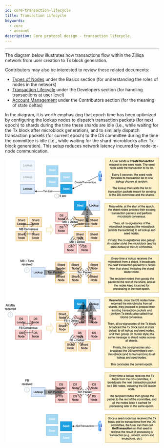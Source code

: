 ```yaml
---
id: core-transaction-lifecycle
title: Transaction Lifecycle
keywords:
  - core
  - account
description: Core protocol design - transaction lifecycle.
---
```


---

The diagram below illustrates how transactions flow within the Zilliqa network
from user creation to Tx block generation.

Contributors may also be interested to review these related documents:

- [Types of Nodes](../../../basics/zilliqa-architecture/basics-zil-nodes.md) under the Basics section (for
  understanding the roles of nodes in the network)
- [Transaction Lifecycle](../../../developers/transaction-lifecycle/dev-txn-signing.md) under the Developers
  section (for handling transactions at user level)
- [Account Management](core-accounts.md) under the
  Contributors section (for the meaning of state deltas)

In the diagram, it is worth emphasizing that epoch time has been optimized by
configuring the lookup nodes to dispatch transaction packets (for next epoch) to
shards during the time these shards are idle (i.e., while waiting for the Tx
block after microblock generation), and to similarly dispatch transaction
packets (for current epoch) to the DS committee during the time the committee is
idle (i.e., while waiting for the shard microblocks after Tx block generation).
This setup reduces network latency incurred by node-to-node communication.

![image01](../../../assets/img/contributors/core/transaction-lifecycle/image01.png)
